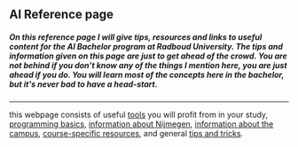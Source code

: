 ## AI Reference page

##### On this reference page I will give tips, resources and links to useful content for the AI Bachelor program at Radboud University. The tips and information given on this page are just to get ahead of the crowd. You are not _behind_ if you don’t know any of the things I mention here, you are just _ahead_ if you do. You will learn most of the concepts here in the bachelor, but it's never bad to have a head-start.

___

this webpage consists of useful [tools](Tools.md) you will profit from in your study, [programming basics](Programming.md), [information about Nijmegen](Nijmegen.md), [information about the campus](Campus.md), [course-specific resources](Courses.md), and general [tips and tricks](Tips.md).


	